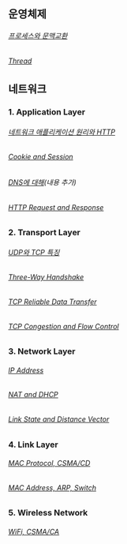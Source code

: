 ## 운영체제

###### [프로세스와 문맥교환](https://github.com/tiktakz/Computer_Science/blob/main/Operating%20System/%ED%94%84%EB%A1%9C%EC%84%B8%EC%8A%A4%EC%99%80%20%EB%AC%B8%EB%A7%A5%EA%B5%90%ED%99%98.md)
###### [Thread](https://developerkim.tistory.com/58)




## 네트워크

### 1. Application Layer
###### [네트워크 애플리케이션 원리와 HTTP](https://developerkim.tistory.com/43)
###### [Cookie and Session](https://developerkim.tistory.com/47)
###### [DNS에 대해](https://developerkim.tistory.com/48)(내용 추가)
###### [HTTP Request and Response](https://developerkim.tistory.com/46)

### 2. Transport Layer
###### [UDP와 TCP 특징](https://developerkim.tistory.com/44)
###### [Three-Way Handshake](https://developerkim.tistory.com/45)
###### [TCP Reliable Data Transfer](https://developerkim.tistory.com/50)
###### [TCP Congestion and Flow Control](https://developerkim.tistory.com/51)

### 3. Network Layer
###### [IP Address](https://developerkim.tistory.com/52)
###### [NAT and DHCP](https://developerkim.tistory.com/53)
###### [Link State and Distance Vector](https://developerkim.tistory.com/54)

### 4. Link Layer
###### [MAC Protocol, CSMA/CD](https://developerkim.tistory.com/55)
###### [MAC Address, ARP, Switch](https://developerkim.tistory.com/56)

### 5. Wireless Network
###### [WiFi, CSMA/CA](https://developerkim.tistory.com/57)
